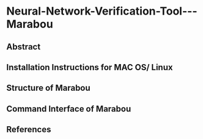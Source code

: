 # Neural-Network-Verification-Tool---Marabou

## Abstract

## Installation Instructions for MAC OS/ Linux

## Structure of Marabou 

## Command Interface of Marabou

## References

